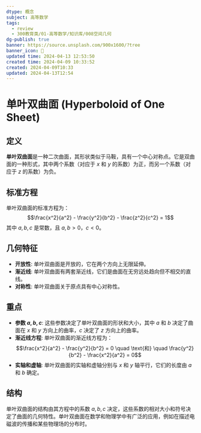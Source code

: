```yaml
---
dtype: 概念
subject: 高等数学
tags:
  - review
  - 300教育类/01-高等数学/知识库/008空间几何
dg-publish: true
banner: https://source.unsplash.com/900x1600/?tree
banner_icon: 🧠
updated time: 2024-04-13 12:53:50
created time: 2024-04-09 10:33:52
created: 2024-04-09T10:33
updated: 2024-04-13T12:54
---
```


# 单叶双曲面 (Hyperboloid of One Sheet)

## 定义
**单叶双曲面**是一种二次曲面，其形状类似于马鞍，具有一个中心对称点。它是双曲面的一种形式，其中两个系数（对应于 $x$ 和 $y$ 的系数）为正，而另一个系数（对应于 $z$ 的系数）为负。

## 标准方程
单叶双曲面的标准方程为：
$$\frac{x^2}{a^2} - \frac{y^2}{b^2} - \frac{z^2}{c^2} = 1$$
其中 $a, b, c$ 是常数，且 $a, b > 0$，$c < 0$。

## 几何特征
- **开放性**: 单叶双曲面是开放的，它在两个方向上无限延伸。
- **渐近线**: 单叶双曲面有两套渐近线，它们是曲面在无穷远处趋向但不相交的直线。
- **对称性**: 单叶双曲面关于原点具有中心对称性。

## 重点
- **参数 $a, b, c$**: 这些参数决定了单叶双曲面的形状和大小，其中 $a$ 和 $b$ 决定了曲面在 $x$ 和 $y$ 方向上的曲率，$c$ 决定了 $z$ 方向上的曲率。
- **渐近线方程**: 单叶双曲面的渐近线方程为：
  $$\frac{x^2}{a^2} - \frac{y^2}{b^2} = 0 \quad \text{和} \quad \frac{y^2}{b^2} - \frac{x^2}{a^2} = 0$$
- **实轴和虚轴**: 单叶双曲面的实轴和虚轴分别与 $x$ 和 $y$ 轴平行，它们的长度由 $a$ 和 $b$ 确定。

## 结构
单叶双曲面的结构由其方程中的系数 $a, b, c$ 决定，这些系数的相对大小和符号决定了曲面的几何特性。单叶双曲面在数学和物理学中有广泛的应用，例如在描述电磁波的传播和某些物理场的分布时。
